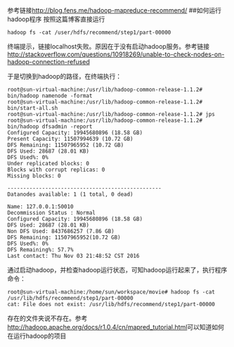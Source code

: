 参考链接<http://blog.fens.me/hadoop-mapreduce-recommend/>
##如何运行hadoop程序
按照这篇博客直接运行
```
hadoop fs -cat /user/hdfs/recommend/step1/part-00000
```
终端提示，链接localhost失败。原因在于没有启动hadoop服务。参考链接<http://stackoverflow.com/questions/10918269/unable-to-check-nodes-on-hadoop-connection-refused>

于是切换到hadoop的路径，在终端执行：
```
root@sun-virtual-machine:/usr/lib/hadoop-common-release-1.1.2# bin/hadoop namenode -format
root@sun-virtual-machine:/usr/lib/hadoop-common-release-1.1.2# bin/start-all.sh
root@sun-virtual-machine:/usr/lib/hadoop-common-release-1.1.2# jps
root@sun-virtual-machine:/usr/lib/hadoop-common-release-1.1.2# bin/hadoop dfsadmin -report
Configured Capacity: 19945680896 (18.58 GB)
Present Capacity: 11507994639 (10.72 GB)
DFS Remaining: 11507965952 (10.72 GB)
DFS Used: 28687 (28.01 KB)
DFS Used%: 0%
Under replicated blocks: 0
Blocks with corrupt replicas: 0
Missing blocks: 0

-------------------------------------------------
Datanodes available: 1 (1 total, 0 dead)

Name: 127.0.0.1:50010
Decommission Status : Normal
Configured Capacity: 19945680896 (18.58 GB)
DFS Used: 28687 (28.01 KB)
Non DFS Used: 8437686257 (7.86 GB)
DFS Remaining: 11507965952(10.72 GB)
DFS Used%: 0%
DFS Remaining%: 57.7%
Last contact: Thu Nov 03 21:48:52 CST 2016
```
通过启动hadoop，并检查hadoop运行状态，可知hadoop运行起来了，执行程序命令：
```
root@sun-virtual-machine:/home/sun/workspace/movie# hadoop fs -cat /usr/lib/hdfs/recommend/step1/part-00000
cat: File does not exist: /usr/lib/hdfs/recommend/step1/part-00000
```
存在的文件夹说不存在。参考<http://hadoop.apache.org/docs/r1.0.4/cn/mapred_tutorial.html>可以知道如何在运行hadoop的项目
